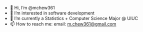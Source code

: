 - 👋 Hi, I’m @mchew361
- 👀 I’m interested in software development
- 🌱 I’m currently a Statistics + Computer Science Major @ UIUC
- 📫 How to reach me:
  email: m.chew361@gmail.com

<!---
mchew361/mchew361 is a ✨ special ✨ repository because its `README.md` (this file) appears on your GitHub profile.
You can click the Preview link to take a look at your changes.
--->
